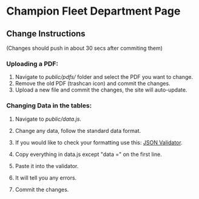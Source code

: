 # Champion Fleet Department Page

## Change Instructions 
(Changes should push in about 30 secs after commiting them)

### Uploading a PDF:
1. Navigate to *public/pdfs/* folder and select the PDF you want to change.
2. Remove the old PDF (trashcan icon) and commit the changes.
3. Upload a new file and commit the changes, the site will auto-update.

### Changing Data in the tables:
1. Navigate to *public/data.js*.
2. Change any data, follow the standard data format.
3. If you would like to check your formatting use this: [JSON Validator](https://jsonlint.com/).
  1. Copy everything in data.js except "data =" on the first line.
  2. Paste it into the validator.
  3. It will tell you any errors.

4. Commit the changes.
